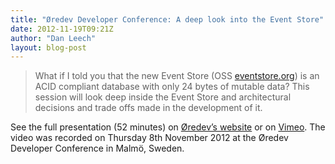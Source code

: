 ```yaml
---
title: "Øredev Developer Conference: A deep look into the Event Store"
date: 2012-11-19T09:21Z
author: "Dan Leech"
layout: blog-post
---
```


> What if I told you that the new Event Store (OSS [eventstore.org](/)) is an ACID compliant database with only 24 bytes of mutable data? This session will look deep inside the Event Store and architectural decisions and trade offs made in the development of it.

See the full presentation (52 minutes) on [Øredev’s website](http://oredev.org/2012/sessions/a-deep-look-into-the-event-store) or on [Vimeo](https://vimeo.com/53153270). The video was recorded on Thursday 8th November 2012 at the Øredev Developer Conference in Malmö, Sweden.